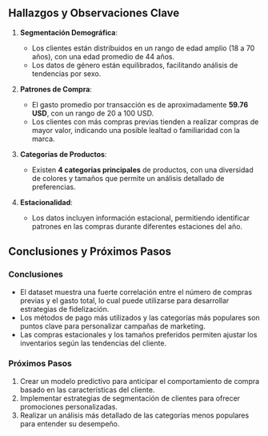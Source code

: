## Hallazgos y Observaciones Clave

1. **Segmentación Demográfica**:
   - Los clientes están distribuidos en un rango de edad amplio (18 a 70 años), con una edad promedio de 44 años.
   - Los datos de género están equilibrados, facilitando análisis de tendencias por sexo.

2. **Patrones de Compra**:
   - El gasto promedio por transacción es de aproximadamente **59.76 USD**, con un rango de 20 a 100 USD.
   - Los clientes con más compras previas tienden a realizar compras de mayor valor, indicando una posible lealtad o familiaridad con la marca.

3. **Categorías de Productos**:
   - Existen **4 categorías principales** de productos, con una diversidad de colores y tamaños que permite un análisis detallado de preferencias.

4. **Estacionalidad**:
   - Los datos incluyen información estacional, permitiendo identificar patrones en las compras durante diferentes estaciones del año.
  
## Conclusiones y Próximos Pasos

### Conclusiones
- El dataset muestra una fuerte correlación entre el número de compras previas y el gasto total, lo cual puede utilizarse para desarrollar estrategias de fidelización.
- Los métodos de pago más utilizados y las categorías más populares son puntos clave para personalizar campañas de marketing.
- Las compras estacionales y los tamaños preferidos permiten ajustar los inventarios según las tendencias del cliente.

### Próximos Pasos
1. Crear un modelo predictivo para anticipar el comportamiento de compra basado en las características del cliente.
2. Implementar estrategias de segmentación de clientes para ofrecer promociones personalizadas.
3. Realizar un análisis más detallado de las categorías menos populares para entender su desempeño.
